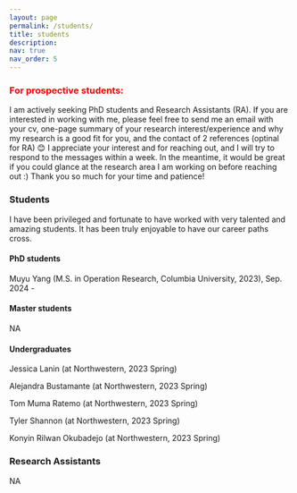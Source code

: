 ```yaml
---
layout: page
permalink: /students/
title: students
description: 
nav: true
nav_order: 5
---
```




### <span style='color: red;'>For prospective students:</span> 

I am actively seeking PhD students and Research Assistants (RA). If you are interested in working with me, please feel free to send me an email with your cv, one-page summary of your research interest/experience and why my research is a good fit for you, and the contact of 2 references (optinal for RA) :blush: I appreciate your interest and for reaching out, and I will try to respond to the messages within a week. In the meantime, it would be great if you could glance at the research area I am working on before reaching out :) Thank you so much for your time and patience! 

### Students

I have been privileged and fortunate to have worked with very talented and amazing students. It has been truly enjoyable to have our career paths cross.

#### PhD students

Muyu Yang (M.S. in Operation Research, Columbia University, 2023), Sep. 2024 - 

#### Master students 

NA

#### Undergraduates 

Jessica Lanin (at Northwestern, 2023 Spring)

Alejandra Bustamante (at Northwestern, 2023 Spring)

Tom Muma Ratemo (at Northwestern, 2023 Spring)

Tyler Shannon (at Northwestern, 2023 Spring)

Konyin Rilwan Okubadejo (at Northwestern, 2023 Spring)

### Research Assistants 

NA

